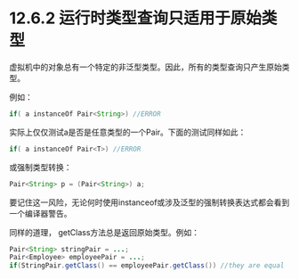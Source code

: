 # 12.6.2 运行时类型查询只适用于原始类型

虚拟机中的对象总有一个特定的非泛型类型。因此，所有的类型查询只产生原始类型。

例如：

```java
if( a instanceOf Pair<String>) //ERROR
```

实际上仅仅测试a是否是任意类型的一个Pair。下面的测试同样如此：

```java
if( a instanceOf Pair<T>) //ERROR
```

或强制类型转换：

```java
Pair<String> p = (Pair<String>) a;
```

要记住这一风险，无论何时使用instanceof或涉及泛型的强制转换表达式都会看到一个编译器警告。

同样的道理， getClass方法总是返回原始类型。例如：

```java
Pair<String> stringPair = ...;
Pair<Employee> employeePair = ...;
if(StringPair.getClass() == employeePair.getClass()) //they are equal
```




